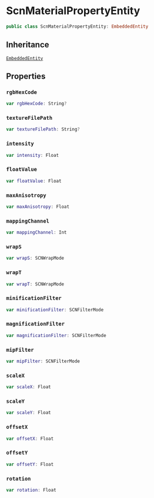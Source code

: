 # ScnMaterialPropertyEntity

``` swift
public class ScnMaterialPropertyEntity: EmbeddedEntity
```

## Inheritance

[`EmbeddedEntity`](/EmbeddedEntity)

## Properties

### `rgbHexCode`

``` swift
var rgbHexCode: String?
```

### `textureFilePath`

``` swift
var textureFilePath: String?
```

### `intensity`

``` swift
var intensity: Float
```

### `floatValue`

``` swift
var floatValue: Float
```

### `maxAnisotropy`

``` swift
var maxAnisotropy: Float
```

### `mappingChannel`

``` swift
var mappingChannel: Int
```

### `wrapS`

``` swift
var wrapS: SCNWrapMode
```

### `wrapT`

``` swift
var wrapT: SCNWrapMode
```

### `minificationFilter`

``` swift
var minificationFilter: SCNFilterMode
```

### `magnificationFilter`

``` swift
var magnificationFilter: SCNFilterMode
```

### `mipFilter`

``` swift
var mipFilter: SCNFilterMode
```

### `scaleX`

``` swift
var scaleX: Float
```

### `scaleY`

``` swift
var scaleY: Float
```

### `offsetX`

``` swift
var offsetX: Float
```

### `offsetY`

``` swift
var offsetY: Float
```

### `rotation`

``` swift
var rotation: Float
```
